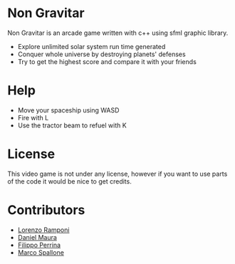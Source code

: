 # Non Gravitar

Non Gravitar is an arcade game written with c++ using sfml graphic library.

  - Explore unlimited solar system run time generated
  - Conquer whole universe by destroying planets' defenses
  - Try to get the highest score and compare it with your friends

# Help

  - Move your spaceship using WASD
  - Fire with L
  - Use the tractor beam to refuel with K
  
# License
This video game is not under any license, however if you want to use parts of the code it would be nice to get credits.

# Contributors
- [Lorenzo Ramponi](https://github.com/Rampo99)
- [Daniel Maura](https://github.com/6SNAK36)
- [Filippo Perrina](https://github.com/Perghio)
- [Marco Spallone](https://github.com/marcospallone)
